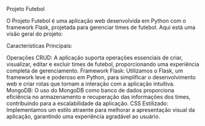 Projeto Futebol

O Projeto Futebol é uma aplicação web desenvolvida em Python com o framework Flask, projetada para gerenciar times de futebol. Aqui está uma visão geral do projeto:

Características Principais:

Operações CRUD: A aplicação suporta operações essenciais de criar, visualizar, editar e excluir times de futebol, proporcionando uma experiência completa de gerenciamento.
Framework Flask: Utilizamos o Flask, um framework leve e poderoso em Python, para simplificar o desenvolvimento web e criar rotas que tornam a interação com a aplicação intuitiva.
MongoDB: O uso do MongoDB como banco de dados proporciona eficiência no armazenamento e recuperação das informações dos times, contribuindo para a escalabilidade da aplicação.
CSS Estilizado: Implementamos um estilo atraente para melhorar a apresentação visual da aplicação, garantindo uma experiência agradável ao usuário.
